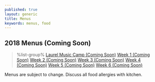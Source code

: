 ```yaml
---
published: true
layout: generic
title: Menus
keywords: menus, food
---
```


## 2018 Menus (Coming Soon)

> %list-group%
> <a href="{{ site.url }}/pdf/2017/2017-lmc-menu.pdf" class="list-group-item">Laurel Music Camp (Coming Soon)</a>
> <a href="{{ site.url }}/pdf/2017/2017-week1-menu.pdf" class="list-group-item">Week 1 (Coming Soon)</a>
> <a href="{{ site.url }}/pdf/2017/2017-week2-menu.pdf" class="list-group-item">Week 2 (Coming Soon)</a>
> <a href="{{ site.url }}/pdf/2017/2017-week3-menu.pdf" class="list-group-item">Week 3 (Coming Soon)</a>
> <a href="{{ site.url }}/pdf/2017/2017-week4-menu.pdf" class="list-group-item">Week 4 (Coming Soon)</a>
> <a href="{{ site.url }}/pdf/2017/2017-week5-menu.pdf" class="list-group-item">Week 5 (Coming Soon)</a>
> <a href="{{ site.url }}/pdf/2017/2017-week6-menu.pdf" class="list-group-item">Week 6 (Coming Soon)</a>

Menus are subject to change. Discuss all food allergies with kitchen.

